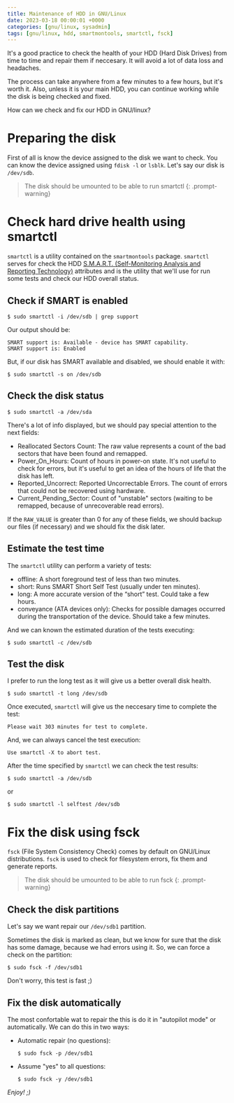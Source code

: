 ```yaml
---
title: Maintenance of HDD in GNU/Linux
date: 2023-03-18 00:00:01 +0000
categories: [gnu/linux, sysadmin]
tags: [gnu/linux, hdd, smartmontools, smartctl, fsck]
---
```


It's a good practice to check the health of your HDD (Hard Disk Drives) from time to time and repair them if neccesary.
It will avoid a lot of data loss and headaches.

The process can take anywhere from a few minutes to a few hours, but it's worth it.
Also, unless it is your main HDD, you can continue working while the disk is being checked and fixed.

How can we check and fix our HDD in GNU/linux?

# Preparing the disk

First of all is know the device assigned to the disk we want to check.
You can know the device assigned using `fdisk -l` or `lsblk`.
Let's say our disk is `/dev/sdb`.

> The disk should be umounted to be able to run smartctl
{: .prompt-warning}

# Check hard drive health using smartctl

`smartctl` is a utility contained on the `smartmontools` package.
`smartctl` serves for check the HDD [S.M.A.R.T. (Self-Monitoring Analysis and Reporting Technology)](https://en.wikipedia.org/wiki/Self-Monitoring,_Analysis_and_Reporting_Technology) 
attributes and is the utility that we'll use for run some tests and check our HDD overall status.

## Check if SMART is enabled

```
$ sudo smartctl -i /dev/sdb | grep support 
``` 

Our output should be:

```
SMART support is: Available - device has SMART capability.
SMART support is: Enabled
```

But, if our disk has SMART available and disabled, we should enable it with:

```
$ sudo smartctl -s on /dev/sdb
```

## Check the disk status

```
$ sudo smartctl -a /dev/sda
```

There's a lot of info displayed, but we should pay special attention to the next fields:
* Reallocated Sectors Count: The raw value represents a count of the bad sectors that have been found and remapped.
* Power_On_Hours: Count of hours in power-on state. It's not useful to check for errors, but it's useful to get an idea of the hours of life that the disk has left.
* Reported_Uncorrect: Reported Uncorrectable Errors. The count of errors that could not be recovered using hardware.
* Current_Pending_Sector: Count of "unstable" sectors (waiting to be remapped, because of unrecoverable read errors).

If the `RAW_VALUE` is greater than 0 for any of these fields, we should backup our files (if necessary) and we should fix the disk later.

## Estimate the test time

The `smartctl` utility can perform a variety of tests:

* offline: A short foreground test of less than two minutes. 
* short: Runs SMART Short Self Test (usually under ten minutes).
* long: A more accurate version of the “short” test. Could take a few hours.
* conveyance (ATA devices only): Checks for possible damages occurred during the transportation of the device. Should take a few minutes.

And we can known the estimated duration of the tests executing:

```
$ sudo smartctl -c /dev/sdb
```

## Test the disk

I prefer to run the long test as it will give us a better overall disk health.

```
$ sudo smartctl -t long /dev/sdb
```

Once executed, `smartctl` will give us the neccesary time to complete the test:

```
Please wait 303 minutes for test to complete.
```

And, we can always cancel the test execution:

```
Use smartctl -X to abort test.
```

After the time specified by `smartctl` we can check the test results:

```
$ sudo smartctl -a /dev/sdb
```

or

```
$ sudo smartctl -l selftest /dev/sdb
```

# Fix the disk using fsck

`fsck` (File System Consistency Check) comes by default on GNU/Linux distributions.
`fsck` is used to check for filesystem errors, fix them and generate reports.

> The disk should be umounted to be able to run fsck
{: .prompt-warning}

## Check the disk partitions

Let's say we want repair our `/dev/sdb1` partition.

Sometimes the disk is marked as clean, but we know for sure that the disk has some damage, because we had errors using it.
So, we can force a check on the partition:

```
$ sudo fsck -f /dev/sdb1
```

Don't worry, this test is fast ;)

## Fix the disk automatically

The most confortable wat to repair the this is do it in "autopilot mode" or automatically.
We can do this in two ways:

* Automatic repair (no questions):
  ```
  $ sudo fsck -p /dev/sdb1
  ```
* Assume "yes" to all questions:
  ```
  $ sudo fsck -y /dev/sdb1
  ```
  
*Enjoy! ;)*
